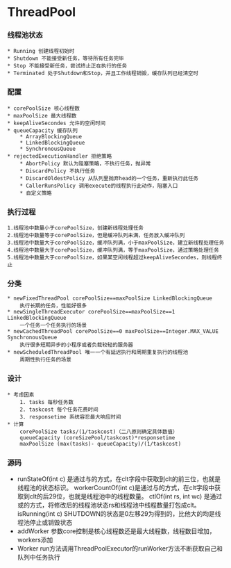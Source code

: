 # ThreadPool

### 线程池状态
    * Running 创建线程初始时
    * Shutdown 不能接受新任务，等待所有任务完毕
    * Stop 不能接受新任务，尝试终止正在执行的任务
    * Terminated 处于Shutdown和Stop，并且工作线程销毁，缓存队列已经清空时

### 配置
    * corePoolSize 核心线程数
    * maxPoolSize 最大线程数
    * keepAliveSecondes 允许的空闲时间
    * queueCapacity 缓存队列
        * ArrayBlockingQueue
        * LinkedBlockingQueue
        * SynchronousQueue
    * rejectedExecutionHandler 拒绝策略
        * AbortPolicy 默认为阻塞策略，不执行任务，抛异常
        * DiscardPolicy 不执行任务
        * DiscardOldestPolicy 从队列里抛弃head的一个任务，重新执行此任务
        * CallerRunsPolicy 调用execute的线程执行此动作，阻塞入口
        * 自定义策略
    
### 执行过程
    1.线程池中数量小于corePoolSize，创建新线程处理任务
    2.线程池中数量等于corePoolSize，但是缓冲队列未满，任务放入缓冲队列
    3.线程池中数量大于corePoolSize，缓冲队列满，小于maxPoolSize，建立新线程处理任务
    4.线程池中数量大于corePoolSize，缓冲队列满，等于maxPoolSize，通过策略处理任务
    5.线程池中数量大于corePoolSize，如果某空闲线程超过keepAliveSecondes，则线程终止

### 分类
    * newFixedThreadPool corePoolSize==maxPoolSize LinkedBlockingQueue
        执行长期的任务，性能好很多
    * newSingleThreadExecutor corePoolSize==maxPoolSize==1 LinkedBlockingQueue
        一个任务一个任务执行的场景
    * newCachedThreadPool corePoolSize==0 maxPoolSize==Integer.MAX_VALUE SynchronousQueue
        执行很多短期异步的小程序或者负载较轻的服务器
    * newScheduledThreadPool 唯一一个有延迟执行和周期重复执行的线程池
        周期性执行任务的场景

### 设计
    * 考虑因素
        1. tasks 每秒任务数
        2. taskcost 每个任务花费时间
        3. responsetime 系统容忍最大响应时间
    * 计算
        corePoolSize tasks/(1/taskcost)（二八原则确定具体数值）
        queueCapacity (coreSizePool/taskcost)*responsetime
        maxPoolSize (max(tasks)- queueCapacity)/(1/taskcost)
        
### 源码
* runStateOf(int c) 是通过与的方式，在clt字段中获取到clt的前三位，也就是线程池的状态标识。 
  workerCountOf(int c)是通过与的方式，在clt字段中获取到clt的后29位，也就是线程池中的线程数量。 
  ctlOf(int rs, int wc) 是通过或的方式，将修改后的线程池状态rs和线程池中线程数量打包成clt。 
  isRunning(int c) SHUTDOWN的状态是0左移29为得到的，比他大的均是线程池停止或销毁状态
* addWorker 参数core控制是核心线程数还是最大线程数，线程数目增加，workers添加
* Worker run方法调用ThreadPoolExecutor的runWorker方法不断获取自己和队列中任务执行